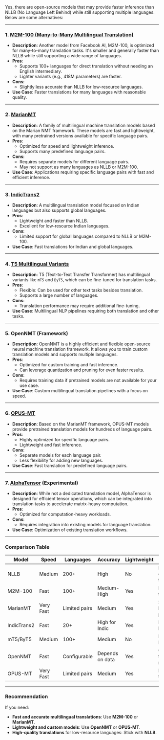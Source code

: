 Yes, there are open-source models that may provide faster inference than NLLB (No Language Left Behind) while still supporting multiple languages. Below are some alternatives:

---

### **1. [M2M-100 (Many-to-Many Multilingual Translation)](https://huggingface.co/facebook/m2m100_418M)**

- **Description**: Another model from Facebook AI, M2M-100, is optimized for many-to-many translation tasks. It's smaller and generally faster than NLLB while still supporting a wide range of languages.
- **Pros**:
    - Supports 100+ languages for direct translation without needing an English intermediary.
    - Lighter variants (e.g., 418M parameters) are faster.
- **Cons**:
    - Slightly less accurate than NLLB for low-resource languages.
- **Use Case**: Faster translations for many languages with reasonable quality.

---

### **2. [MarianMT](https://huggingface.co/transformers/model_doc/marian.html)**

- **Description**: A family of multilingual machine translation models based on the Marian NMT framework. These models are fast and lightweight, with many pretrained versions available for specific language pairs.
- **Pros**:
    - Optimized for speed and lightweight inference.
    - Supports many predefined language pairs.
- **Cons**:
    - Requires separate models for different language pairs.
    - May not support as many languages as NLLB or M2M-100.
- **Use Case**: Applications requiring specific language pairs with fast and efficient inference.

---

### **3. [IndicTrans2](https://github.com/AI4Bharat/indicTrans2)**

- **Description**: A multilingual translation model focused on Indian languages but also supports global languages.
- **Pros**:
    - Lightweight and faster than NLLB.
    - Excellent for low-resource Indian languages.
- **Cons**:
    - Limited support for global languages compared to NLLB or M2M-100.
- **Use Case**: Fast translations for Indian and global languages.

---

### **4. [T5 Multilingual Variants](https://huggingface.co/models?search=t5-multilingual)**

- **Description**: T5 (Text-to-Text Transfer Transformer) has multilingual variants like `mT5` and `ByT5`, which can be fine-tuned for translation tasks.
- **Pros**:
    - Flexible: Can be used for other text tasks besides translation.
    - Supports a large number of languages.
- **Cons**:
    - Translation performance may require additional fine-tuning.
- **Use Case**: Multilingual NLP pipelines requiring both translation and other tasks.

---

### **5. OpenNMT (Framework)**

- **Description**: OpenNMT is a highly efficient and flexible open-source neural machine translation framework. It allows you to train custom translation models and supports multiple languages.
- **Pros**:
    - Optimized for custom training and fast inference.
    - Can leverage quantization and pruning for even faster results.
- **Cons**:
    - Requires training data if pretrained models are not available for your use case.
- **Use Case**: Custom multilingual translation pipelines with a focus on speed.

---

### **6. [OPUS-MT](https://huggingface.co/Helsinki-NLP)**

- **Description**: Based on the MarianMT framework, OPUS-MT models provide pretrained translation models for hundreds of language pairs.
- **Pros**:
    - Highly optimized for specific language pairs.
    - Lightweight and fast inference.
- **Cons**:
    - Separate models for each language pair.
    - Less flexibility for adding new languages.
- **Use Case**: Fast translation for predefined language pairs.

---

### **7. [AlphaTensor](https://deepmind.com/research/highlighted-research/alphatensor) (Experimental)**

- **Description**: While not a dedicated translation model, AlphaTensor is designed for efficient tensor operations, which can be integrated into translation tasks to accelerate matrix-heavy computation.
- **Pros**:
    - Optimized for computation-heavy workloads.
- **Cons**:
    - Requires integration into existing models for language translation.
- **Use Case**: Optimization of existing translation workflows.

---

### Comparison Table

|Model|Speed|Languages|Accuracy|Lightweight|Best For|
|---|---|---|---|---|---|
|NLLB|Medium|200+|High|No|High-quality translations|
|M2M-100|Fast|100+|Medium-High|Yes|Direct translations|
|MarianMT|Very Fast|Limited pairs|Medium|Yes|Specific language pairs|
|IndicTrans2|Fast|20+|High for Indic|Yes|Indian languages|
|mT5/ByT5|Medium|100+|Medium|No|Multilingual NLP tasks|
|OpenNMT|Fast|Configurable|Depends on data|Yes|Custom translation models|
|OPUS-MT|Very Fast|Limited pairs|Medium|Yes|Lightweight translations|

---

### Recommendation

If you need:

- **Fast and accurate multilingual translations**: Use **M2M-100** or **MarianMT**.
- **Lightweight and custom models**: Use **OpenNMT** or **OPUS-MT**.
- **High-quality translations** for low-resource languages: Stick with **NLLB**.